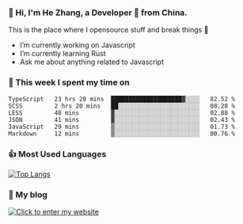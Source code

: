 ### 👋 Hi, I'm He Zhang, a Developer 🚀 from China.

This is the place where I opensource stuff and break things :rofl:

- I’m currently working on Javascript
- I’m currently learning Rust
- Ask me about anything related to Javascript

### 💪 This week I spent my time on 
<!--START_SECTION:waka-->

```text
TypeScript   23 hrs 20 mins  ████████████████████▓░░░░   82.52 %
SCSS         2 hrs 20 mins   ██░░░░░░░░░░░░░░░░░░░░░░░   08.28 %
LESS         48 mins         ▓░░░░░░░░░░░░░░░░░░░░░░░░   02.88 %
JSON         41 mins         ▓░░░░░░░░░░░░░░░░░░░░░░░░   02.43 %
JavaScript   29 mins         ▒░░░░░░░░░░░░░░░░░░░░░░░░   01.73 %
Markdown     12 mins         ▒░░░░░░░░░░░░░░░░░░░░░░░░   00.76 %
```

<!--END_SECTION:waka-->

### 👍 Most Used Languages
[![Top Langs](https://github-readme-stats.vercel.app/api/top-langs/?username=zhanghecool&layout=compact)](https://zhanghe.cool)

### 🌈 My blog 
[![Click to enter my website](https://cdn.jsdelivr.net/gh/zhanghecool/assets/images/gif/zhanghecools.gif)](https://zhanghe.cool)

